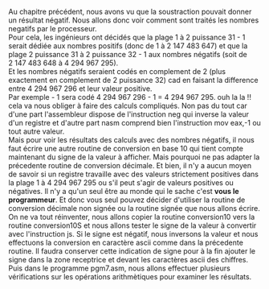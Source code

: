 Au chapitre précédent, nous avons vu que la soustraction pouvait donner un résultat négatif. Nous allons donc voir comment sont traités les nombres negatifs par le processeur. <br>
Pour cela, les ingénieurs ont décidés que la plage 1 à 2 puissance 31 - 1 serait dédiée aux nombres positifs (donc de 1 à 2 147 483 647) et que la plage 2 puissance 31 à 2 puissance 32 - 1 aux nombres négatifs (soit de 2 147 483 648 à  4 294 967 295‬). <br>
Et les nombres négatifs seraient codés en complement de 2 (plus exactement en complement de 2 puissance 32) cad en faisant la difference entre 4 294 967 296‬ et leur valeur positive.<br>
Par exemple - 1 sera codé 4 294 967 296‬ - 1 = 4 294 967 295‬. ouh la la !! cela va nous obliger à faire des calculs compliqués. Non pas du tout car d'une part l'assembleur dispose de l'instruction neg qui inverse la valeur d'un registre et d'autre part nasm comprend bien l'instruction mov eax,-1  ou tout autre valeur. <br>
Mais pour voir les résultats des calculs avec des nombres négatifs, il nous faut écrire une autre routine de conversion en base 10 qui tient compte maintenant du signe de la valeur à afficher. Mais pourquoi ne pas adapter la précedente routine de conversion décimale. Et bien, il n'y a aucun moyen de savoir si un registre travaille avec des valeurs strictement positives dans la plage 1 à 4 294 967 295‬ ou s'il peut s'agir de valeurs positives ou négatives. Il n'y a qu'un seul être au monde qui le sache c'est <b>vous le programmeur</b>. Et donc vous seul pouvez décider d'utiliser la routine de conversion décimale non signée ou la routine signée que nous allons écrire. <br>
On ne va tout réinventer, nous allons copier la routine conversion10 vers la routine conversion10S et nous allons tester le signe de la valeur à convertir avec l'instruction js. Si le signe est négatif, nous inversons la valeur et nous effectuons la conversion en caractère ascii comme dans la précedente routine. Il faudra conserver cette indication de signe pour à la fin ajouter le signe dans la zone receptrice et devant les caractères ascii des chiffres.<br>
Puis dans le programme pgm7.asm, nous allons effectuer plusieurs vérifications sur les opérations arithmètiques pour examiner les résultats.

